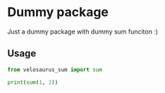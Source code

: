# Dummy package

Just a dummy package with dummy sum funciton :)

## Usage

```python
from velosaurus_sum import sum

print(sum(1, 2))
```
